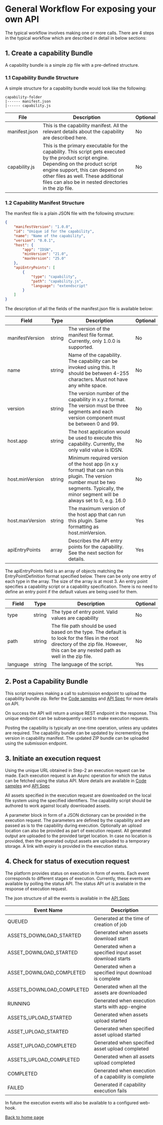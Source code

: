 # General Workflow For exposing your own API
The typical workflow involves making one or more calls. 
There are 4 steps in the typical workflow which are described in detail in below sections:

## 1. Create a capability Bundle
A capability bundle is a simple zip file with a pre-defined structure. 

### 1.1 Capability Bundle Structure
A simple structure for a capability bundle would look like the following:
```
capability-folder
|------ manifest.json
|------ capability.js
```
| File          | Description                                                                                                                                                                                                                                                                  | Optional |
|---------------|------------------------------------------------------------------------------------------------------------------------------------------------------------------------------------------------------------------------------------------------------------------------------|----------|
| manifest.json | This is the capability manifest. All the relevant details about the capability are described here.                                                                                                                                                                           | No       |
| capability.js | This is the primary executable for the capability. This script gets executed by the product script engine. Depending on the product script engine support, this can depend on other files as well. These additional files can also be in nested directories in the zip file. | No       |

### 1.2 Capability Manifest Structure

The manifest file is a plain JSON file with the following structure:
```json
{
    "manifestVersion": "1.0.0",
    "id": "Unique id for the capability",
    "name": "Name of the capability",
    "version": "0.0.1",
    "host": {
        "app": "IDSN",
        "minVersion": "21.0",
        "maxVersion": "25.0"
    },
    "apiEntryPoints": [
        {
            "type": "capability",
            "path": "capability.js",
            "language": "extendscript"
        }
    ]
}
```
The description of all the fields of the manifest.json file is available below:

| Field           | Type                        | Description                                                                                                                                                                                 | Optional |
|-----------------|-----------------------------|---------------------------------------------------------------------------------------------------------------------------------------------------------------------------------------------|----------|
| manifestVersion | string                      | The version of the manifest file format. Currently, only 1.0.0 is supported.                                                                                                                | No       |
| name            | string                      | Name of the capability. The capability can be invoked using this. It should be between 4-255 characters. Must not have any white space.                                                     | No       |
| version         | string                      | The version number of the capability in x.y.z format. The version must be three segments and each version component must be between 0 and 99.                                               | No       |
| host.app        | string                      | The host application would be used to execute this capability. Currently, the only valid value is IDSN.                                                                                     | No       |
| host.minVersion | string                      | Minimum required version of the host app (in x.y format) that can run this plugin. The version number must be two segments. Typically, the minor segment will be always set to 0, e.g. 16.0 | No       |
| host.maxVersion | string                      | The maximum version of the host app that can run this plugin. Same formatting as host.minVersion.                                                                                           | Yes      |
| apiEntryPoints  | array<EntryPointDefinition> | Describes the API entry points for the capability. See the next section for details.                                                                                                        | Yes      |

The apiEntryPoints field is an array of objects matching the EntryPointDefinition format specified below. 
There can be only one entry of each type in the array. 
The size of the array is at most 3. 
An entry point specifies a capability script or a capability specification. 
There is no need to define an entry point if the default values are being used for them.

| Field    | Type   | Description                                                                                                                                                                               | Optional |
|----------|--------|-------------------------------------------------------------------------------------------------------------------------------------------------------------------------------------------|----------|
| type     | string | The type of entry point. Valid values are capability	                                                                                                                                     | No       |
| path     | string | The file path should be used based on the type. The default is to look for the files in the root directory of the zip file. However, this can be any nested path as well in the zip file. | 	No      |
| language | string | The language of the script.                                                                                                                                                               | Yes      | 


## 2. Post a Capability Bundle
This script requires making a call to submission endpoint to upload the capability bundle zip. 
Refer the [Code samples](samples.md) and [API Spec](https://adobedocs.github.io/indesign-api-docs/#/default/post_api_v2_capability) for more details on API. 

On success the API will return a unique REST endpoint in the response. This unique endpoint can be subsequently used to make execution requests.

Posting the capability is typically an one-time operation, unless any updates are required. 
The capability bundle can be updated by incrementing the version in capability manifest. 
The updated ZIP bundle can be uploaded using the submission endpoint.

## 3. Initiate an execution request
Using the unique URL obtained in Step-2 an execution request can be made. 
Each execution request is an Async operation for which the status can be fetched using the status API. 
More details are available in [Code samples](samples.md) and [API Spec](https://adobedocs.github.io/indesign-api-docs/#/default/post_api_v2_capability__product___organization___capability_)

All assets specified in the execution request are downloaded on the local file system using the specified identifiers. 
The capability script should be authored to work against locally downloaded assets.

A parameter block in form of a JSON dictionary can be provided in the execution request. 
The parameters are defined by the capability and are passed as is to the capability during execution. 
Optionally an upload location can also be provided as part of execution request. 
All generated output are uploaded to the provided target location. 
In case no location is provided, then the generated output assets are uploaded to a temporary storage. 
A link with expiry is provided in the execution status.   

## 4. Check for status of execution request
The platform provides status on execution in form of events. Each event corresponds to different stages of execution. 
Currently, these events are available by polling the status API.
The status API url is available in the response of execution request.

The json structure of all the events is available in the [API Spec](https://adobedocs.github.io/indesign-api-docs/)

| Event Name                | Description                                            |
|---------------------------|--------------------------------------------------------|
| QUEUED                    | Generated at the time of creation of job               |
| ASSETS_DOWNLOAD_STARTED   | Generated when assets download start                   |
| ASSET_DOWNLOAD_STARTED    | Generated when a specified input asset download starts |
| ASSET_DOWNLOAD_COMPLETED  | Generated when a specified input download is complete  |
| ASSETS_DOWNLOAD_COMPLETED | Generated when all the assets are downloaded           |
| RUNNING                   | Generated when execution starts with app-engine        |
| ASSETS_UPLOAD_STARTED     | Generated when assets upload started                   |
| ASSET_UPLOAD_STARTED      | Generated when specified asset upload started          |
| ASSET_UPLOAD_COMPLETED    | Generated when specified asset upload completed        |
| ASSETS_UPLOAD_COMPLETED   | Generated when all assets upload completed             |
| COMPLETED                 | Generated when execution of a capability is complete   |
| FAILED                    | Generated if capability execution fails                |

In future the execution events will also be available to a configured web-hook. 

[Back to home page](README.md)
